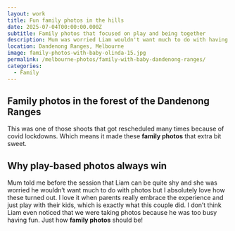 ```yaml
---
layout: work
title: Fun family photos in the hills
date: 2025-07-04T00:00:00.000Z
subtitle: Family photos that focused on play and being together
description: Mum was worried Liam wouldn't want much to do with having his photo taken but we focused on play and having fun and as a result, these turned out beautifully.
location: Dandenong Ranges, Melbourne
image: family-photos-with-baby-olinda-15.jpg
permalink: /melbourne-photos/family-with-baby-dandenong-ranges/
categories:
  - Family
---
```


## Family photos in the forest of the Dandenong Ranges

This was one of those shoots that got rescheduled many times because of covid lockdowns. Which means it made these **family photos** that extra bit sweet.

## Why play-based photos always win

Mum told me before the session that Liam can be quite shy and she was worried he wouldn’t want much to do with photos but I absolutely love how these turned out. I love it when parents really embrace the experience and just play with their kids, which is exactly what this couple did. I don’t think Liam even noticed that we were taking photos because he was too busy having fun. Just how **family photos** should be!